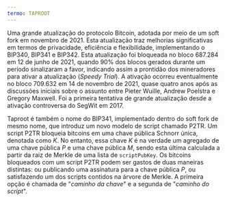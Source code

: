 ```yaml
---
termo: TAPROOT
---
```


Uma grande atualização do protocolo Bitcoin, adotada por meio de um soft fork em novembro de 2021. Esta atualização traz melhorias significativas em termos de privacidade, eficiência e flexibilidade, implementando o BIP340, BIP341 e BIP342. Esta atualização foi bloqueada no bloco 687.284 em 12 de junho de 2021, quando 90% dos blocos gerados durante um período sinalizaram a favor, indicando assim a prontidão dos mineradores para ativar a atualização (*Speedy Trial*). A ativação ocorreu eventualmente no bloco 709.632 em 14 de novembro de 2021, quase quatro anos após as discussões iniciais sobre o assunto entre Pieter Wuille, Andrew Poelstra e Gregory Maxwell. Foi a primeira tentativa de grande atualização desde a ativação controversa do SegWit em 2017.

Taproot é também o nome do BIP341, implementado dentro do soft fork de mesmo nome, que introduz um novo modelo de script chamado P2TR. Um script P2TR bloqueia bitcoins em uma chave pública Schnorr única, denotada como $K$. No entanto, essa chave $K$ é na verdade um agregado de uma chave pública $P$ e uma chave pública $M$, sendo esta última calculada a partir da raiz de Merkle de uma lista de `scriptPubKey`. Os bitcoins bloqueados com um script P2TR podem ser gastos de duas maneiras distintas: ou publicando uma assinatura para a chave pública $P$, ou satisfazendo um dos scripts contidos na árvore de Merkle. A primeira opção é chamada de "*caminho da chave*" e a segunda de "*caminho do script*".